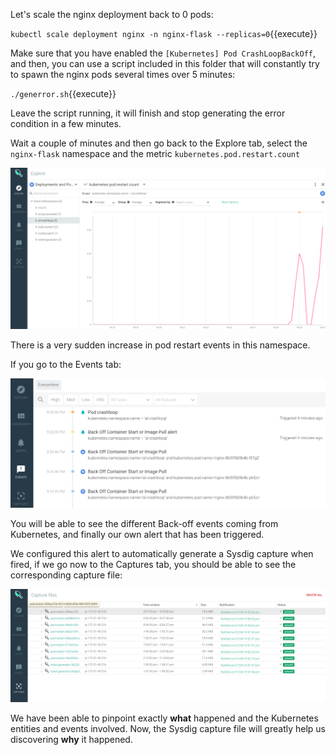 Let's scale the nginx deployment back to 0 pods:

`kubectl scale deployment nginx -n nginx-flask --replicas=0`{{execute}}

Make sure that you have enabled the `[Kubernetes] Pod CrashLoopBackOff`, and then, you can use a script included in this folder that will constantly try to spawn the nginx pods several times over 5 minutes:

`./generror.sh`{{execute}}

Leave the script running, it will finish and stop generating the error condition in a few minutes.

Wait a couple of minutes and then go back to the Explore tab, select the `nginx-flask` namespace and the metric `kubernetes.pod.restart.count`

![kubernetes.pod.restart.count](assets/image07.png)

There is a very sudden increase in pod restart events in this namespace.

If you go to the Events tab:

![Events](assets/image08.png)

You will be able to see the different Back-off events coming from Kubernetes, and finally our own alert that has been triggered.

We configured this alert to automatically generate a Sysdig capture when fired, if we go now to the Captures tab, you should be able to see the corresponding capture file:

![Capture files](assets/image09.png)

We have been able to pinpoint exactly **what** happened and the Kubernetes entities and events involved. Now, the Sysdig capture file will greatly help us discovering **why** it happened.
